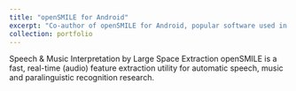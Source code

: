 ```yaml
---
title: "openSMILE for Android"
excerpt: "Co-author of openSMILE for Android, popular software used in Acoustic Pattern Analysis. More than 10 downloads/day for 4 years. [openSMILE] (http://www.audeering.com/research/opensmile/)"
collection: portfolio
---
```


Speech & Music Interpretation by Large Space Extraction openSMILE is a fast, real-time (audio) feature extraction utility for automatic speech, music and paralinguistic recognition research.
